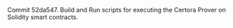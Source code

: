 Commit 52da547.                    Build and Run scripts for executing the Certora Prover on Solidity smart contracts.